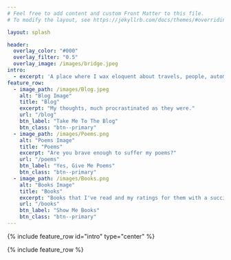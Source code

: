 ```yaml
---
# Feel free to add content and custom Front Matter to this file.
# To modify the layout, see https://jekyllrb.com/docs/themes/#overriding-theme-defaults

layout: splash

header:
  overlay_color: "#000"
  overlay_filter: "0.5"
  overlay_image: /images/bridge.jpeg
intro: 
  - excerpt: 'A place where I wax eloquent about travels, people, automobiles, gadgets or whatever catches my fancy. It generally takes a long time for the thoughts to travel from my mind to here; ergo the title of this site'
feature_row:
  - image_path: /images/Blog.jpeg
    alt: "Blog Image"
    title: "Blog"
    excerpt: "My thoughts, much procrastinated as they were."
    url: "/blog"
    btn_label: "Take Me To The Blog"
    btn_class: "btn--primary"
  - image_path: /images/Poems.png
    alt: "Poems Image"
    title: "Poems"
    excerpt: "Are you brave enough to suffer my poems?"
    url: "/poems"
    btn_label: "Yes, Give Me Poems"
    btn_class: "btn--primary"
  - image_path: /images/Books.png
    alt: "Books Image"
    title: "Books"
    excerpt: "Books that I've read and my ratings for them with a succinct summary description."
    url: "/books"
    btn_label: "Show Me Books"
    btn_class: "btn--primary"
---
```


{% include feature_row id="intro" type="center" %}

{% include feature_row %}
